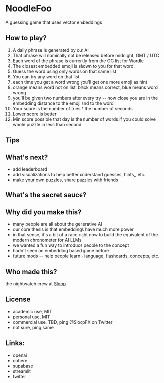# NoodleFoo

A guessing game that uses vector embeddings

## How to play?
1. A daily phrase is generated by our AI
1. That phrase will nominally not be released before midnight, GMT / UTC
1. Each word of the phrase is currently from the OG list for Wordle
1. The closest embedded emoji is shown to you for that word.
1. Guess the word using only words on that same list
1. You can try any word on that list
1. each time you get a word wrong you'll get one more emoji as hint
1. orange means word not on list, black means correct, blue means word wrong
1. you'll be given two numbers after every try -- how close you are in the embedding distance to the emoji and to the word
1. Your score is the number of tries \* the number of seconds
1. Lower score is better
1. Min score possible that day is the number of words if you could solve whole puzzle in less than second

## Tips

## What's next?
- add leaderboard
- add visualizations to help better understand guesses, hints,, etc.
- make your own puzzles, share puzzles with friends

## What's the secret sauce?

## Why did you make this?
- many people are all about the generative AI
- our core thesis is that embeddings have much more power
- in that sense, it's a bit of a race right now to build the equivalent of the modern chronometer for AI LLMs
- we wanted a fun way to introduce people to the concept
- hadn't seen an embedding based game before
- future mods -- help people learn - language, flashcards, concepts, etc.

## Who made this?
the nightwatch crew at [Sloop](https://sloop.ai)

## License
- academic use, MIT
- personal use, MIT
- commercial use, TBD, ping @SloopFX on Twitter
- not sure, ping same

## Links:
- openai
- cohere
- supabase
- streamlit
- twitter
